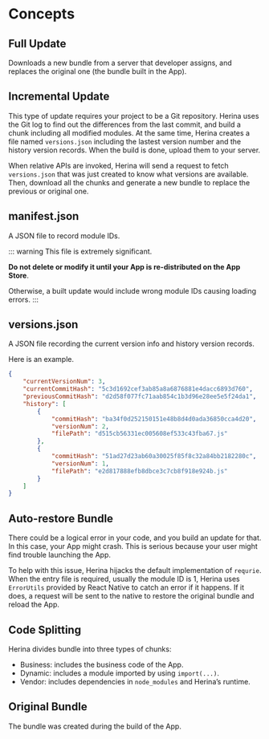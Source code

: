 # Concepts

## Full Update

Downloads a new bundle from a server that developer assigns, and replaces the original one (the bundle built in the App).

## Incremental Update

This type of update requires your project to be a Git repository. Herina uses the Git log to find out the differences from the last commit, and build a chunk including all modified modules. At the same time, Herina creates a file named `versions.json` including the lastest version number and the history version records. When the build is done, upload them to your server.

When relative APIs are invoked, Herina will send a request to fetch `versions.json` that was just created to know what versions are available. Then, download all the chunks and generate a new bundle to replace the previous or original one.

## manifest.json

A JSON file to record module IDs.

::: warning
This file is extremely significant. 

**Do not delete or modify it until your App is re-distributed on the App Store**.

Otherwise, a built update would include wrong module IDs causing loading errors.
:::

## versions.json

A JSON file recording the current version info and history version records.

Here is an example.

```json
{
    "currentVersionNum": 3,
    "currentCommitHash": "5c3d1692cef3ab85a8a6876881e4dacc6893d760",
    "previousCommitHash": "d2d58f077fc71aab854c1b3d96e28ee5e5f24da1",
    "history": [
        {
            "commitHash": "ba34f0d252150151e48b8d4d0ada36850cca4d20",
            "versionNum": 2,
            "filePath": "d515cb56331ec005608ef533c43fba67.js"
        },
        {
            "commitHash": "51ad27d23ab60a30025f85f8c32a84bb2182280c",
            "versionNum": 1,
            "filePath": "e2d817888efb8dbce3c7cb8f918e924b.js"
        }
    ]
}
```


## Auto-restore Bundle

There could be a logical error in your code, and you build an update for that. In this case, your App might crash. This is serious because your user might find trouble launching the App. 

To help with this issue, Herina hijacks the default implementation of `requrie`. When the entry file is required, usually the module ID is 1, Herina uses `ErrorUtils` provided by React Native to catch an error if it happens. If it does, a request will be sent to the native to restore the original bundle and reload the App.

## Code Splitting

Herina divides bundle into three types of chunks:

- Business: includes the business code of the App.
- Dynamic: includes a module imported by using `import(...)`.
- Vendor: includes dependencies in `node_modules` and Herina’s runtime.

## Original Bundle

The bundle was created during the build of the App.